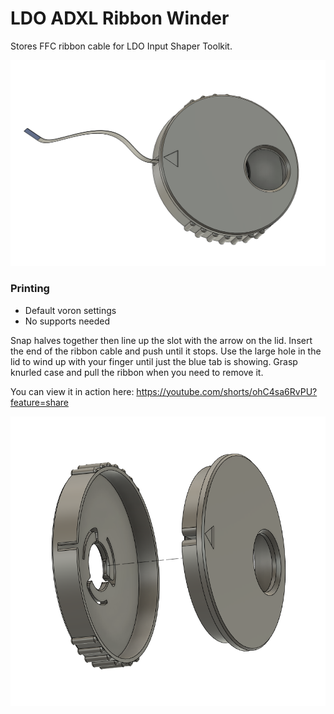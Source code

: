 # LDO ADXL Ribbon Winder
 Stores FFC ribbon cable for LDO Input Shaper Toolkit. 

<img src="./Images/winder_w_ffc.png" width=600>

### Printing
  * Default voron settings
  * No supports needed
 
Snap halves together then line up the slot with the arrow on the lid. Insert the end of the ribbon cable and push until it stops. Use the large hole in the lid to wind up with your finger until just the blue tab is showing. Grasp knurled case and pull the ribbon when you need to remove it. 

You can view it in action here: https://youtube.com/shorts/ohC4sa6RvPU?feature=share

<img src="./Images/Winder Exploded.png" width=600>

